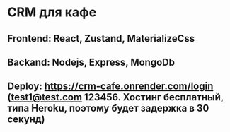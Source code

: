# CRM для кафе

## Frontend: React, Zustand, MaterializeCss

## Backand: Nodejs, Express, MongoDb

## Deploy: https://crm-cafe.onrender.com/login (test1@test.com 123456. Хостинг бесплатный, типа Heroku, поэтому будет задержка в 30 секунд)
